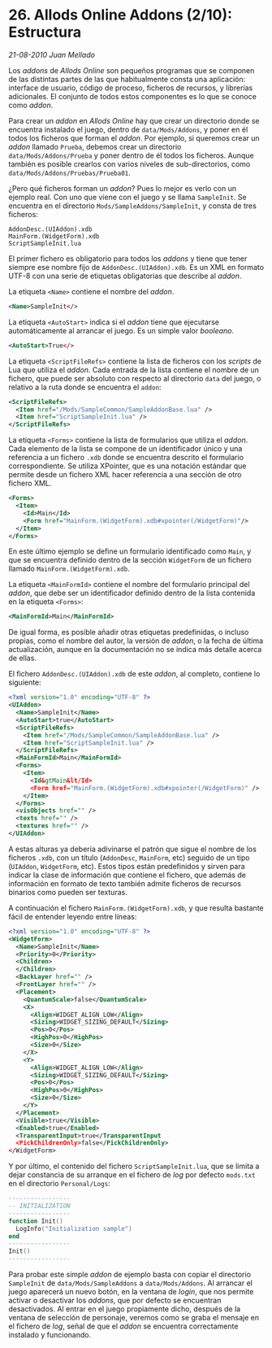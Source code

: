 # 26. Allods Online Addons (2/10): Estructura

_21-08-2010_ _Juan Mellado_

Los _addons_ de _Allods Online_ son pequeños programas que se componen de las distintas partes de las que habitualmente consta una aplicación: interface de usuario, código de proceso, ficheros de recursos, y librerías adicionales. El conjunto de todos estos componentes es lo que se conoce como _addon_.

Para crear un _addon_ en _Allods Online_ hay que crear un directorio donde se encuentra instalado el juego, dentro de ```data/Mods/Addons```, y poner en él todos los ficheros que forman el _addon_. Por ejemplo, si queremos crear un _addon_ llamado ```Prueba```, debemos crear un directorio ```data/Mods/Addons/Prueba``` y poner dentro de él todos los ficheros. Aunque también es posible crearlos con varios niveles de sub-directorios, como ```data/Mods/Addons/Pruebas/Prueba01```.

¿Pero qué ficheros forman un _addon_? Pues lo mejor es verlo con un ejemplo real. Con uno que viene con el juego y se llama ```SampleInit```. Se encuentra en el directorio ```Mods/SampleAddons/SampleInit```, y consta de tres ficheros:

```text
AddonDesc.(UIAddon).xdb
MainForm.(WidgetForm).xdb
ScriptSampleInit.lua
```

El primer fichero es obligatorio para todos los _addons_ y tiene que tener siempre ese nombre fijo de ```AddonDesc.(UIAddon).xdb```. Es un XML en formato UTF-8 con una serie de etiquetas obligatorias que describe al _addon_.

La etiqueta ```<Name>``` contiene el nombre del _addon_.

```xml
<Name>SampleInit</>
```

La etiqueta ```<AutoStart>``` indica si el _addon_ tiene que ejecutarse automáticamente al arrancar el juego. Es un simple valor _booleano_.

```xml
<AutoStart>True</>
```

La etiqueta ```<ScriptFileRefs>``` contiene la lista de ficheros con los _scripts_ de Lua que utiliza el _addon_. Cada entrada de la lista contiene el nombre de un fichero, que puede ser absoluto con respecto al directorio ```data``` del juego, o relativo a la ruta donde se encuentra el ```addon```:

```xml
<ScriptFileRefs>
  <Item href="/Mods/SampleCommon/SampleAddonBase.lua" />
  <Item href="ScriptSampleInit.lua" />
</ScriptFileRefs>
```

La etiqueta ```<Forms>``` contiene la lista de formularios que utiliza el _addon_. Cada elemento de la lista se compone de un identificador único y una referencia a un fichero ```.xdb``` donde se encuentra descrito el formulario correspondiente. Se utiliza XPointer, que es una notación estándar que permite desde un fichero XML hacer referencia a una sección de otro fichero XML.

```xml
<Forms>
  <Item>
    <Id>Main</Id>
    <Form href="MainForm.(WidgetForm).xdb#xpointer(/WidgetForm)"/>
  </Item>
</Forms>
```

En este último ejemplo se define un formulario identificado como ```Main```, y que se encuentra definido dentro de la sección ```WidgetForm``` de un fichero llamado ```MainForm.(WidgetForm).xdb```.

La etiqueta ```<MainFormId>``` contiene el nombre del formulario principal del _addon_, que debe ser un identificador definido dentro de la lista contenida en la etiqueta ```<Forms>```:

```xml
<MainFormId>Main</MainFormId>
```

De igual forma, es posible añadir otras etiquetas predefinidas, o incluso propias, como el nombre del autor, la versión de _addon_, o la fecha de última actualización, aunque en la documentación no se indica más detalle acerca de ellas.

El fichero ```AddonDesc.(UIAddon).xdb``` de este _addon_, al completo, contiene lo siguiente:

```xml
<?xml version="1.0" encoding="UTF-8" ?>
<UIAddon>
  <Name>SampleInit</Name>
  <AutoStart>true</AutoStart>
  <ScriptFileRefs>
    <Item href="/Mods/SampleCommon/SampleAddonBase.lua" />
    <Item href="ScriptSampleInit.lua" />
  </ScriptFileRefs>
  <MainFormId>Main</MainFormId>
  <Forms>
    <Item>
      <Id&gtMain&lt/Id>
      <Form href="MainForm.(WidgetForm).xdb#xpointer(/WidgetForm)" />
    </Item>
  </Forms>
  <visObjects href="" />
  <texts href="" />
  <textures href="" />
</UIAddon>
```

A estas alturas ya debería adivinarse el patrón que sigue el nombre de los ficheros ```.xdb```, con un título (```AddonDesc```, ```MainForm```, etc) seguido de un tipo (```UIAddon```, ```WidgetForm```, etc). Estos tipos están predefinidos y sirven para indicar la clase de información que contiene el fichero, que además de información en formato de texto también admite ficheros de recursos binarios como pueden ser texturas.

A continuación el fichero ```MainForm.(WidgetForm).xdb```, y que resulta bastante fácil de entender leyendo entre líneas:

```xml
<?xml version="1.0" encoding="UTF-8" ?>
<WidgetForm>
  <Name>SampleInit</Name>
  <Priority>0</Priority>
  <Children>
  </Children>
  <BackLayer href="" />
  <FrontLayer href="" />
  <Placement>
    <QuantumScale>false</QuantumScale>
    <X>
      <Align>WIDGET_ALIGN_LOW</Align>
      <Sizing>WIDGET_SIZING_DEFAULT</Sizing>
      <Pos>0</Pos>
      <HighPos>0</HighPos>
      <Size>0</Size>
    </X>
    <Y>
      <Align>WIDGET_ALIGN_LOW</Align>
      <Sizing>WIDGET_SIZING_DEFAULT</Sizing>
      <Pos>0</Pos>
      <HighPos>0</HighPos>
      <Size>0</Size>
    </Y>
  </Placement>
  <Visible>true</Visible>
  <Enabled>true</Enabled>
  <TransparentInput>true</TransparentInput
  <PickChildrenOnly>false</PickChildrenOnly>
</WidgetForm>
```

Y por último, el contenido del fichero ```ScriptSampleInit.lua```, que se limita a dejar constancia de su arranque en el fichero de _log_ por defecto ```mods.txt``` en el directorio ```Personal/Logs```:

```lua
-----------------
-- INITIALIZATION
-----------------
function Init()
  LogInfo("Initialization sample")
end
-----------------
Init()
-----------------
```

Para probar este simple _addon_ de ejemplo basta con copiar el directorio ```SampleInit``` de ```data/Mods/SampleAddons``` a ```data/Mods/Addons```. Al arrancar el juego aparecerá un nuevo botón, en la ventana de _login_, que nos permite activar o desactivar los _addons_, que por defecto se encuentran desactivados. Al entrar en el juego propiamente dicho, después de la ventana de selección de personaje, veremos como se graba el mensaje en el fichero de _log_, señal de que el _addon_ se encuentra correctamente instalado y funcionando.
